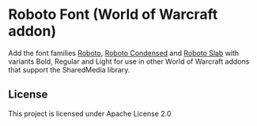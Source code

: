 # Roboto Font (World of Warcraft addon)

Add the font families [Roboto](https://fonts.google.com/specimen/Roboto), [Roboto Condensed](https://fonts.google.com/specimen/Roboto+Condensed) and [Roboto Slab](https://fonts.google.com/specimen/Roboto+Slab) with variants Bold, Regular and Light for use in other World of Warcraft addons that support the SharedMedia library.

## License

This project is licensed under Apache License 2.0
